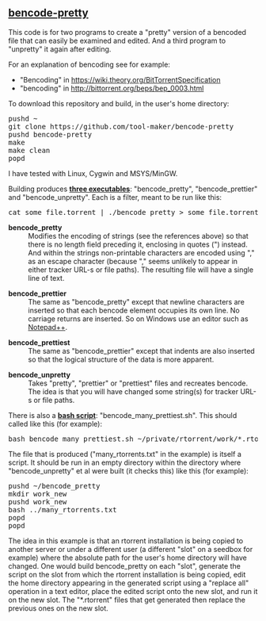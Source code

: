 <h2><u>bencode-pretty</u></h2>

<p>This code is for two programs to create a "pretty" version of a bencoded file
that can easily be examined and edited. And a third program to "unpretty" it again
after editing.

<p>For an explanation of bencoding see for example:
<ul>
<li>
"Bencoding" in <a target=_blank href="https://wiki.theory.org/BitTorrentSpecification">https://wiki.theory.org/BitTorrentSpecification</a>
<li>
"bencoding" in <a target=_blank href="http://bittorrent.org/beps/bep_0003.html">http://bittorrent.org/beps/bep_0003.html</a>
</ul>

<p>To download this repository and build, in the user's home directory:
<pre>
pushd ~
git clone https://github.com/tool-maker/bencode-pretty
pushd bencode-pretty
make
make clean
popd
</pre>

<p>I have tested with Linux, Cygwin and MSYS/MinGW.

<p>Building produces <b><u>three executables</u></b>: "bencode_pretty", "bencode_prettier" and "bencode_unpretty".
Each is a filter, meant to be run like this:
<pre>
cat some_file.torrent | ./bencode_pretty > some_file.torrent.txt
</pre>

<dl>
<dt><b>bencode_pretty</b>
<dd>
Modifies the encoding of strings (see the references above) so that there is
no length field preceding it, enclosing in quotes (") instead. And within the
strings non-printable characters are encoded using "," as an escape character
(because "," seems unlikely to appear in either tracker URL-s or file paths).
The resulting file will have a single line of text.
<p>
<dt><b>bencode_prettier</b>
<dd>
The same as "bencode_pretty" except that newline characters are inserted
so that each bencode element occupies its own line. No carriage returns are
inserted. So on Windows use an editor such as
<a target=_blank href="http://notepad-plus-plus.org/">Notepad++</a>.
<p>
<dt><b>bencode_prettiest</b>
<dd>
The same as "bencode_prettier" except that indents are also inserted so that
the logical structure of the data is more apparent.
<p>
<dt><b>bencode_unpretty</b>
<dd>
Takes "pretty", "prettier" or "prettiest" files and recreates bencode. The idea is that
you will have changed some string(s) for tracker URL-s or file paths.
</dl>
<p>
<p>There is also a <b><u>bash script</u></b>: "bencode_many_prettiest.sh". This should
called like this (for example):
<pre>
bash bencode_many_prettiest.sh ~/private/rtorrent/work/*.rtorrent > many_rtorrents.txt
</pre>
The file that is produced ("many_rtorrents.txt" in the example) is itself a script. It
should be run in an empty directory within the directory where "bencode_unpretty" et al
were built (it checks this) like this (for example):
<pre>
pushd ~/bencode_pretty
mkdir work_new
pushd work_new
bash ../many_rtorrents.txt
popd
popd
</pre>
<p>
<p>The idea in this example is that an rtorrent installation is being copied to another
server or under a different user (a different "slot" on a seedbox for example) where
the absolute path for the user's home directory will have
changed. One would build bencode_pretty on each "slot", generate the script on the
slot from which the rtorrent installation is being copied, edit the home directory appearing
in the generated script using a "replace all" operation in a text editor, place the edited
script onto the new slot, and run it on the new slot. The "*.rtorrent" files
that get generated then replace the previous ones on the new slot.
